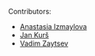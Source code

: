 Contributors:
* [Anastasia Izmaylova](http://github.com/Anastassija)
* [Jan Kurš](http://scg.unibe.ch/staff/jankurs)
* [Vadim Zaytsev](http://github.com/grammarware)
